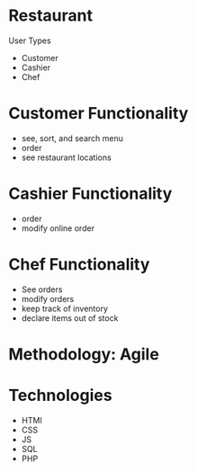 # Restaurant 
User Types
- Customer
- Cashier
- Chef



# Customer Functionality
- see, sort, and search menu
- order
- see restaurant locations
# Cashier Functionality
- order
- modify online order
# Chef Functionality
- See orders
- modify orders
- keep track of inventory
- declare items out of stock

# Methodology: Agile

# Technologies
- HTMl
- CSS
- JS
- SQL
- PHP
